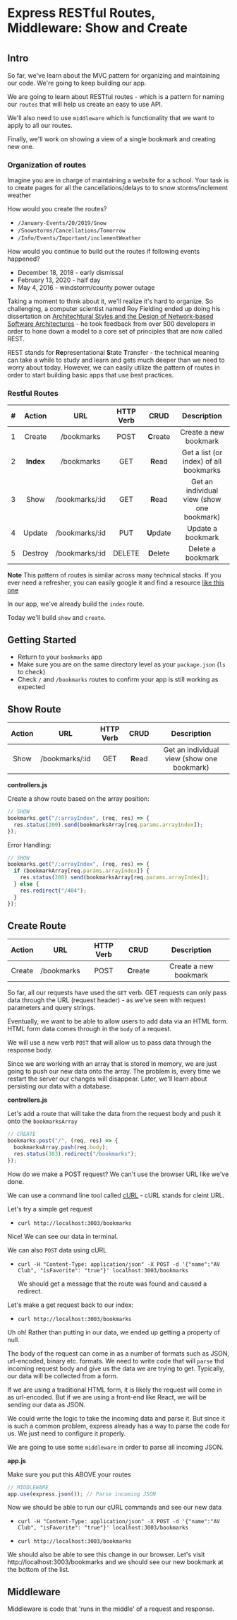 # Express RESTful Routes, Middleware: Show and Create

#

## Intro

So far, we've learn about the MVC pattern for organizing and maintaining our code. We're going to keep building our app.

We are going to learn about RESTful routes - which is a pattern for naming our `routes` that will help us create an easy to use API.

We'll also need to use `middleware` which is functionality that we want to apply to all our routes.

Finally, we'll work on showing a view of a single bookmark and creating new one.

### Organization of routes

Imagine you are in charge of maintaining a website for a school. Your task is to create pages for all the cancellations/delays to to snow storms/inclement weather

How would you create the routes?

- `/January-Events/20/2019/Snow`
- `/Snowstorms/Cancellations/Tomorrow`
- `/Info/Events/Important/inclementWeather`

How would you continue to build out the routes if following events happened?

- December 18, 2018 - early dismissal
- February 13, 2020 - half day
- May 4, 2016 - windstorm/county power outage

Taking a moment to think about it, we'll realize it's hard to organize. So challenging, a computer scientist named Roy Fielding ended up doing his dissertation on [Architechtural Styles and the Design of Network-based Software Architectures](https://en.wikipedia.org/wiki/Representational_state_transfer) - he took feedback from over 500 developers in order to hone down a model to a core set of principles that are now called REST.

REST stands for **Re**presentational **S**tate **T**ransfer - the technical meaning can take a while to study and learn and gets much deeper than we need to worry about today. However, we can easily utilize the pattern of routes in order to start building basic apps that use best practices.

### Restful Routes

|  #  |  Action   |      URL       | HTTP Verb |    CRUD    |                Description                 |
| :-: | :-------: | :------------: | :-------: | :--------: | :----------------------------------------: |
|  1  |  Create   |   /bookmarks   |   POST    | **C**reate |           Create a new bookmark            |
|  2  | **Index** |   /bookmarks   |    GET    |  **R**ead  |   Get a list (or index) of all bookmarks   |
|  3  |   Show    | /bookmarks/:id |    GET    |  **R**ead  | Get an individual view (show one bookmark) |
|  4  |  Update   | /bookmarks/:id |    PUT    | **U**pdate |             Update a bookmark              |
|  5  |  Destroy  | /bookmarks/:id |  DELETE   | **D**elete |             Delete a bookmark              |

**Note** This pattern of routes is similar across many technical stacks. If you ever need a refresher, you can easily google it and find a resource [like this one](https://guides.rubyonrails.org/routing.html#crud-verbs-and-actions)

In our app, we've already build the `index` route.

Today we'll build `show` and `create`.

## Getting Started

- Return to your `bookmarks` app
- Make sure you are on the same directory level as your `package.json` (`ls` to check)
- Check `/` and `/bookmarks` routes to confirm your app is still working as expected

## Show Route

| Action |      URL       | HTTP Verb |   CRUD   |                Description                 |
| :----: | :------------: | :-------: | :------: | :----------------------------------------: |
|  Show  | /bookmarks/:id |    GET    | **R**ead | Get an individual view (show one bookmark) |

**controllers.js**

Create a show route based on the array position:

```js
// SHOW
bookmarks.get("/:arrayIndex", (req, res) => {
  res.status(200).send(bookmarksArray[req.params.arrayIndex]);
});
```

Error Handling:

```js
// SHOW
bookmarks.get("/:arrayIndex", (req, res) => {
  if (bookmarkArray[req.params.arrayIndex]) {
    res.status(200).send(bookmarksArray[req.params.arrayIndex]);
  } else {
    res.redirect("/404");
  }
});
```

## Create Route

| Action |    URL     | HTTP Verb |    CRUD    |      Description      |
| :----: | :--------: | :-------: | :--------: | :-------------------: |
| Create | /bookmarks |   POST    | **C**reate | Create a new bookmark |

So far, all our requests have used the `GET` verb. GET requests can only pass data through the URL (request header) - as we've seen with request parameters and query strings.

Eventually, we want to be able to allow users to add data via an HTML form. HTML form data comes through in the `body` of a request.

We will use a new verb `POST` that will allow us to pass data through the response body.

Since we are working with an array that is stored in memory, we are just going to push our new data onto the array. The problem is, every time we restart the server our changes will disappear. Later, we'll learn about persisting our data with a database.

**controllers.js**

Let's add a route that will take the data from the request body and push it onto the `bookmarksArray`

```js
// CREATE
bookmarks.post("/", (req, res) => {
  bookmarksArray.push(req.body);
  res.status(303).redirect("/bookmarks");
});
```

How do we make a POST request? We can't use the browser URL like we've done.

We can use a command line tool called [cURL](https://curl.se) - cURL stands for cleint URL.

Let's try a simple get request

- `curl http://localhost:3003/bookmarks`

Nice! We can see our data in terminal.

We can also `POST` data using cURL

- `curl -H "Content-Type: application/json" -X POST -d '{"name":"AV Club", "isFavorite": "true"}' localhost:3003/bookmarks`

  We should get a message that the route was found and caused a redirect.

Let's make a get request back to our index:

- `curl http://localhost:3003/bookmarks`

Uh oh! Rather than putting in our data, we ended up getting a property of null.

The body of the request can come in as a number of formats such as JSON, url-encoded, binary etc. formats. We need to write code that will `parse` thd incoming request body and give us the data we are trying to get. Typically, our data will be collected from a form.

If we are using a traditional HTML form, it is likely the request will come in as url-encoded. But if we are using a front-end like React, we will be sending our data as JSON.

We could write the logic to take the incoming data and parse it. But since it is such a common problem, express already has a way to parse the code for us. We just need to configure it properly.

We are going to use some `middleware` in order to parse all incoming JSON.

**app.js**

Make sure you put this ABOVE your routes

```js
// MIDDLEWARE
app.use(express.json()); // Parse incoming JSON
```

Now we should be able to run our cURL commands and see our new data

- `curl -H "Content-Type: application/json" -X POST -d '{"name":"AV Club", "isFavorite": "true"}' localhost:3003/bookmarks`

- `curl http://localhost:3003/bookmarks`

We should also be able to see this change in our browser. Let's visit http://localhost:3003/bookmarks and we should see our new bookmark at the bottom of the list.

## Middleware

Middleware is code that 'runs in the middle' of a request and response.
